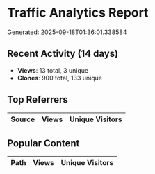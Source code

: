 # Traffic Analytics Report

Generated: 2025-09-18T01:36:01.338584

## Recent Activity (14 days)

- **Views**: 13 total, 3 unique
- **Clones**: 900 total, 133 unique

## Top Referrers

| Source | Views | Unique Visitors |
|--------|-------|-----------------|

## Popular Content

| Path | Views | Unique Visitors |
|------|-------|------------------|
